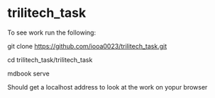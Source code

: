 # trilitech_task

To see work run the following:

git clone https://github.com/iooa0023/trilitech_task.git

cd trilitech_task/trilitech_task

mdbook serve


Should get a localhost address to look at the work on yopur browser
